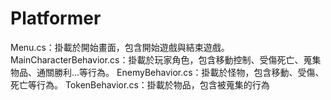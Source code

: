 # Platformer
Menu.cs：掛載於開始畫面，包含開始遊戲與結束遊戲。	
MainCharacterBehavior.cs：掛載於玩家角色，包含移動控制、受傷死亡、蒐集物品、通關勝利...等行為。
EnemyBehavior.cs：掛載於怪物，包含移動、受傷、死亡等行為。
TokenBehavior.cs：掛載於物品，包含被蒐集的行為
